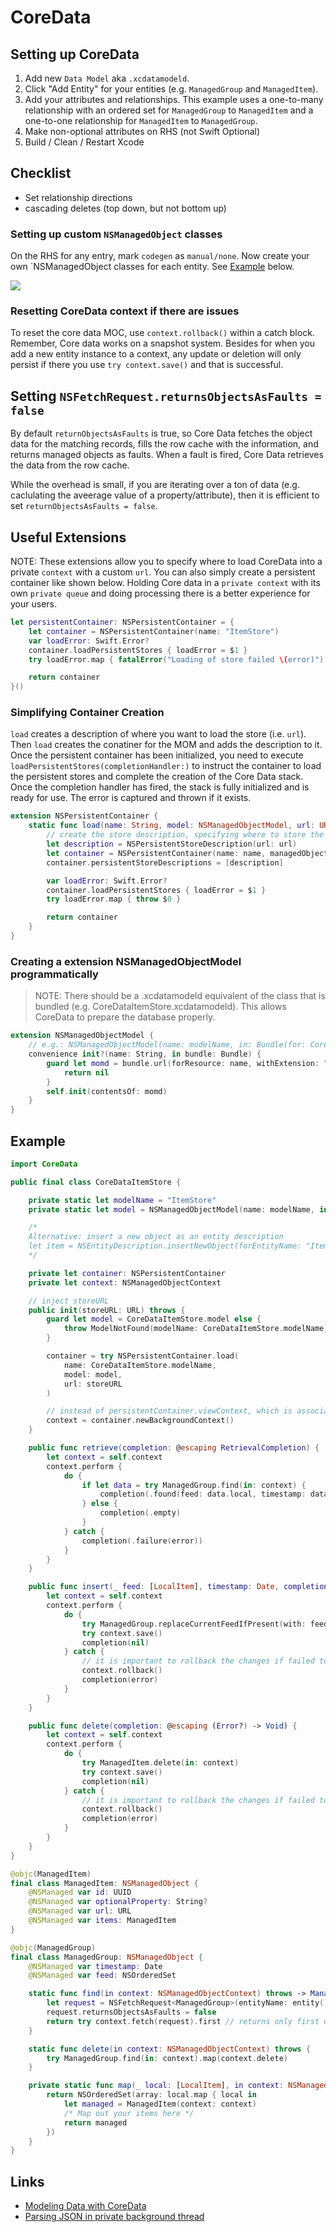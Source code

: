 # CoreData

## Setting up CoreData

1. Add new `Data Model` aka `.xcdatamodeld`.
2. Click "Add Entity" for your entities (e.g. `ManagedGroup` and `ManagedItem`).
3. Add your attributes and relationships. This example uses a one-to-many relationship with an ordered set for `ManagedGroup` to `ManagedItem` and a one-to-one relationship for `ManagedItem` to `ManagedGroup`.
4. Make non-optional attributes on RHS (not Swift Optional)
5. Build / Clean / Restart Xcode

## Checklist

* Set relationship directions
* cascading deletes (top down, but not bottom up)

### Setting up custom `NSManagedObject` classes

On the RHS for any entry, mark `codegen` as `manual/none`. Now create your own `NSManagedObject classes for each entity. See [Example](#example) below.

![](images/codegen_manual.png)

### Resetting CoreData context if there are issues

To reset the core data MOC, use `context.rollback()` within a catch block. Remember, Core data works on a snapshot system. Besides for when you add a new entity instance to a context, any update or deletion will only persist if there you use `try context.save()` and that is successful.

## Setting `NSFetchRequest.returnsObjectsAsFaults = false`

By default `returnObjectsAsFaults` is true, so Core Data fetches the object data for the matching records, fills the row cache with the information, and returns managed objects as faults. When a fault is fired, Core Data retrieves the data from the row cache.

While the overhead is small, if you are iterating over a ton of data (e.g. caclulating the aveerage value of a property/attribute), then it is efficient to set `returnObjectsAsFaults = false`.

## Useful Extensions

NOTE: These extensions allow you to specify where to load CoreData into a private `context` with a custom `url`. You can also simply create a persistent container like shown below. Holding Core data in a `private context` with its own `private queue` and doing processing there is a better experience for your users.

``` swift
let persistentContainer: NSPersistentContainer = {
    let container = NSPersistentContainer(name: "ItemStore")
    var loadError: Swift.Error?
    container.loadPersistentStores { loadError = $1 }
    try loadError.map { fatalError("Loading of store failed \(error)") }

    return container
}()
```

### Simplifying Container Creation

`load` creates a description of where you want to load the store (i.e. `url`). Then `load` creates the conatiner for the MOM and adds the description to it. Once the persistent container has been initialized, you need to execute `loadPersistentStores(completionHandler:)` to instruct the container to load the persistent stores and complete the creation of the Core Data stack. Once the completion handler has fired, the stack is fully initialized and is ready for use. The error is captured and thrown if it exists.

```swift
extension NSPersistentContainer {
	static func load(name: String, model: NSManagedObjectModel, url: URL) throws -> NSPersistentContainer {
        // create the store description, specifying where to store the 
		let description = NSPersistentStoreDescription(url: url)
		let container = NSPersistentContainer(name: name, managedObjectModel: model)
		container.persistentStoreDescriptions = [description]

		var loadError: Swift.Error?
		container.loadPersistentStores { loadError = $1 }
		try loadError.map { throw $0 }

		return container
	}
}
```

### Creating a extension NSManagedObjectModel programmatically

> NOTE: There should be a .xcdatamodeld equivalent of the class that is bundled (e.g. CoreDataItemStore.xcdatamodeld). This allows CoreData to prepare the database properly.

```swift
extension NSManagedObjectModel {
    // e.g.: NSManagedObjectModel(name: modelName, in: Bundle(for: CoreDataItemStore.self))
	convenience init?(name: String, in bundle: Bundle) {
		guard let momd = bundle.url(forResource: name, withExtension: "momd") else {
			return nil
		}
		self.init(contentsOf: momd)
	}
}
```

## Example

```swift
import CoreData

public final class CoreDataItemStore {

    private static let modelName = "ItemStore"
    private static let model = NSManagedObjectModel(name: modelName, in: Bundle(for: CoreDataItemStore.self))

    /*
    Alternative: insert a new object as an entity description
    let item = NSEntityDescription.insertNewObject(forEntityName: "Item", into: context) as Item
    */

    private let container: NSPersistentContainer
    private let context: NSManagedObjectContext

    // inject storeURL
    public init(storeURL: URL) throws {
        guard let model = CoreDataItemStore.model else {
			throw ModelNotFound(modelName: CoreDataItemStore.modelName)
		}

        container = try NSPersistentContainer.load(
			name: CoreDataItemStore.modelName,
			model: model,
			url: storeURL
		)

        // instead of persistentContainer.viewContext, which is associated with the main queue instead of this privately managed one
		context = container.newBackgroundContext() 
    }

    public func retrieve(completion: @escaping RetrievalCompletion) {
		let context = self.context
		context.perform {
			do {
				if let data = try ManagedGroup.find(in: context) {
					completion(.found(feed: data.local, timestamp: data.timestamp))
				} else {
					completion(.empty)
				}
			} catch {
				completion(.failure(error))
			}
		}
	}

    public func insert(_ feed: [LocalItem], timestamp: Date, completion: @escaping InsertionCompletion) {
		let context = self.context
		context.perform {
			do {
				try ManagedGroup.replaceCurrentFeedIfPresent(with: feed, at: timestamp, in: context)
				try context.save()
				completion(nil)
			} catch {
                // it is important to rollback the changes if failed to delete or save. Don't just throw a fatal error/do nothing
				context.rollback()
				completion(error)
			}
		}
	}

    public func delete(completion: @escaping (Error?) -> Void) {
        let context = self.context
		context.perform {
			do {
				try ManagedItem.delete(in: context)
				try context.save()
				completion(nil)
			} catch {
                // it is important to rollback the changes if failed to delete or save. Don't just throw a fatal error/do nothing
				context.rollback()
				completion(error)
			}
		}
    }
}

@objc(ManagedItem)
final class ManagedItem: NSManagedObject {
	@NSManaged var id: UUID
	@NSManaged var optionalProperty: String?
	@NSManaged var url: URL
	@NSManaged var items: ManagedItem
}

@objc(ManagedGroup)
final class ManagedGroup: NSManagedObject {
	@NSManaged var timestamp: Date
	@NSManaged var feed: NSOrderedSet

	static func find(in context: NSManagedObjectContext) throws -> ManagedGroup? {
		let request = NSFetchRequest<ManagedGroup>(entityName: entity().name!)
		request.returnsObjectsAsFaults = false 
		return try context.fetch(request).first // returns only first object out of all matching
	}

	static func delete(in context: NSManagedObjectContext) throws {
		try ManagedGroup.find(in: context).map(context.delete)
	}

	private static func map(_ local: [LocalItem], in context: NSManagedObjectContext) -> NSOrderedSet {
		return NSOrderedSet(array: local.map { local in
			let managed = ManagedItem(context: context)
			/* Map out your items here */
			return managed
		})
	}
}

```

## Links

* [Modeling Data with CoreData](https://developer.apple.com/documentation/coredata/modeling_data?language=objc)
* [Parsing JSON in private background thread](https://developer.apple.com/library/archive/documentation/Cocoa/Conceptual/CoreData/Concurrency.html#//apple_ref/doc/uid/TP40001075-CH24-SW1)